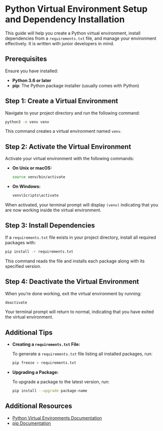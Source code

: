 # Python Virtual Environment Setup and Dependency Installation

This guide will help you create a Python virtual environment, install dependencies from a `requirements.txt` file, and manage your environment effectively. It is written with junior developers in mind.

## Prerequisites

Ensure you have installed:
- **Python 3.6 or later**
- **pip**: The Python package installer (usually comes with Python)

## Step 1: Create a Virtual Environment

Navigate to your project directory and run the following command:

```bash
python3 -m venv venv
```

This command creates a virtual environment named `venv`.

## Step 2: Activate the Virtual Environment

Activate your virtual environment with the following commands:

- **On Unix or macOS:**

  ```bash
  source venv/bin/activate
  ```

- **On Windows:**

  ```bash
  venv\Scripts\activate
  ```

When activated, your terminal prompt will display `(venv)` indicating that you are now working inside the virtual environment.

## Step 3: Install Dependencies

If a `requirements.txt` file exists in your project directory, install all required packages with:

```bash
pip install -r requirements.txt
```

This command reads the file and installs each package along with its specified version.

## Step 4: Deactivate the Virtual Environment

When you’re done working, exit the virtual environment by running:

```bash
deactivate
```

Your terminal prompt will return to normal, indicating that you have exited the virtual environment.

## Additional Tips

- **Creating a `requirements.txt` File:**

  To generate a `requirements.txt` file listing all installed packages, run:

  ```bash
  pip freeze > requirements.txt
  ```

- **Upgrading a Package:**

  To upgrade a package to the latest version, run:

  ```bash
  pip install --upgrade package-name
  ```

## Additional Resources

- [Python Virtual Environments Documentation](https://docs.python.org/3/tutorial/venv.html)
- [pip Documentation](https://pip.pypa.io/en/stable/)

